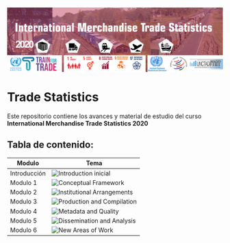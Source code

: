![](https://github.com/Kevincastillo98/Trade_Statistics/blob/master/images/Logo_IMTS_2020.png)

# Trade Statistics
Este repositorio contiene los avances y material de estudio del curso
**International Merchandise Trade Statistics 2020**

## Tabla de contenido:

| **Modulo**  | **Tema**  | 
|---|---|
|  Introducción | ![Introduction inicial]()   |        
|  Modulo 1 | ![Conceptual Framework]()   |         
|  Modulo 2 | ![Institutional Arrangements]()   |
|  Modulo 3 | ![Production and Compilation]() |
|  Modulo 4 | ![Metadata and Quality]()|
|  Modulo 5 | ![Dissemination and Analysis]()|
|  Modulo 6 | ![New Areas of Work]() |
